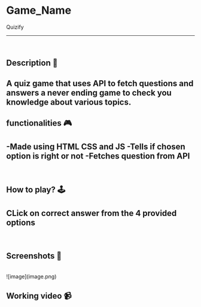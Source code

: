 # **Game_Name** 
Quizify

---

<br>

## **Description 📃**
<!-- add your game description here  -->
A quiz game that uses API to fetch questions and answers a never ending game to check you knowledge about various topics.
- 

## **functionalities 🎮**
<!-- add functionalities over here -->
-Made using HTML CSS and JS
-Tells if chosen option is right or not
-Fetches question from API
- 
<br>

## **How to play? 🕹️**
<!-- add the steps how to play games -->
CLick on correct answer from the 4 provided options
- 

<br>

## **Screenshots 📸**

<br>
<!-- add your screenshots like this -->
![image](image.png)
<br>

## **Working video 📹**
<!-- add your working video over here -->
